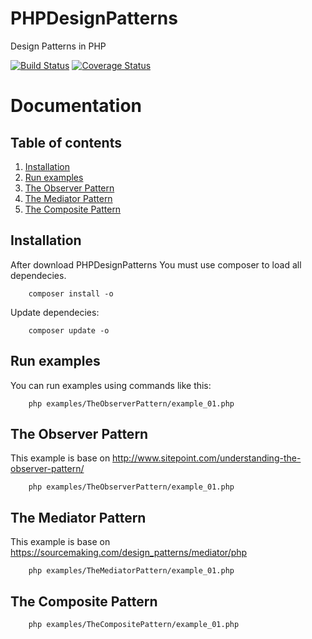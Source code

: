 # PHPDesignPatterns
Design Patterns in PHP

[![Build Status](https://travis-ci.org/m4rc1no5/PHPDesignPatterns.svg?branch=master)](https://travis-ci.org/m4rc1no5/PHPDesignPatterns)
[![Coverage Status](https://coveralls.io/repos/m4rc1no5/PHPDesignPatterns/badge.svg?branch=master&service=github)](https://coveralls.io/github/m4rc1no5/PHPDesignPatterns?branch=master)

Documentation
=============

Table of contents
-----------------

1. [Installation](#Installation)
2. [Run examples](#run)
3. [The Observer Pattern](#the_observer_pattern)
4. [The Mediator Pattern](#the_mediator_pattern)
5. [The Composite Pattern](#the_composite_pattern)

<a name="installation"></a>
Installation
------------

After download PHPDesignPatterns You must use composer to load all dependecies.

```
    composer install -o
```

Update dependecies: 

```
    composer update -o
```

<a name="run"></a>
Run examples
------------

You can run examples using commands like this:

```
    php examples/TheObserverPattern/example_01.php
```

<a name="the_observer_pattern"></a>
The Observer Pattern
--------------------

This example is base on http://www.sitepoint.com/understanding-the-observer-pattern/

```
    php examples/TheObserverPattern/example_01.php
```

<a name="the_mediator_pattern"></a>
The Mediator Pattern
--------------------

This example is base on https://sourcemaking.com/design_patterns/mediator/php

```
    php examples/TheMediatorPattern/example_01.php
```

<a name="the_composite_pattern"></a>
The Composite Pattern
--------------------

```
    php examples/TheCompositePattern/example_01.php
```
